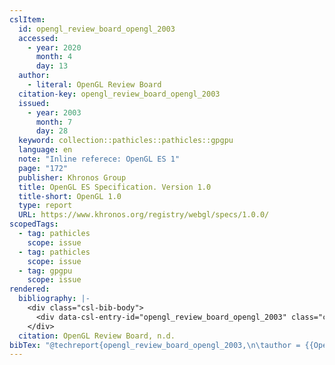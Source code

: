 ```yaml
---
cslItem:
  id: opengl_review_board_opengl_2003
  accessed:
    - year: 2020
      month: 4
      day: 13
  author:
    - literal: OpenGL Review Board
  citation-key: opengl_review_board_opengl_2003
  issued:
    - year: 2003
      month: 7
      day: 28
  keyword: collection::pathicles::pathicles::gpgpu
  language: en
  note: "Inline referece: OpenGL ES 1"
  page: "172"
  publisher: Khronos Group
  title: OpenGL ES Specification. Version 1.0
  title-short: OpenGL 1.0
  type: report
  URL: https://www.khronos.org/registry/webgl/specs/1.0.0/
scopedTags:
  - tag: pathicles
    scope: issue
  - tag: pathicles
    scope: issue
  - tag: gpgpu
    scope: issue
rendered:
  bibliography: |-
    <div class="csl-bib-body">
      <div data-csl-entry-id="opengl_review_board_opengl_2003" class="csl-entry">OpenGL Review Board. n.d.. <i>OpenGL ES Specification. Version 1.0</i> (p. 172). Khronos Group. https://www.khronos.org/registry/webgl/specs/1.0.0/</div>
    </div>
  citation: OpenGL Review Board, n.d.
bibTex: "@techreport{opengl_review_board_opengl_2003,\n\tauthor = {{OpenGL Review Board}},\n\tnote = {Inline referece: OpenGL ES 1},\n\tpages = {172},\n\tinstitution = {Khronos Group},\n\ttitle = {OpenGL {ES} {Specification}. {Version} 1.0},\n}\n\n"
---
```

